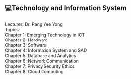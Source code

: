<h2 align="left">💻Technology and Information System</h2>

###

<p align="left">Lecturer: Dr. Pang Yee Yong<br>Topics:<br>Chapter 1: Emerging Technology in ICT<br>Chapter 2: Hardware<br>Chapter 3: Software<br>Chapter 4: Information System and SAD<br>Chapter 5: Database and Analytics<br>Chapter 6: Network Communication<br>Chapter 7: Privacy Security Ethics<br>Chapter 8: Cloud Computing</p>

###
